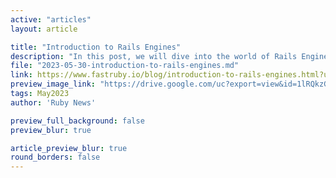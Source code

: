 ```yaml
---
active: "articles"
layout: article

title: "Introduction to Rails Engines"
description: "In this post, we will dive into the world of Rails Engines and explore what they are, how to create them, how to use them, when to use them, and why they are important."
file: "2023-05-30-introduction-to-rails-engines.md"
link: https://www.fastruby.io/blog/introduction-to-rails-engines.html?utm_source=rubyflow&utm_medium=post&utm_campaign=rails-engines-intro
preview_image_link: "https://drive.google.com/uc?export=view&id=1lRQkzGZLzcKlg381jTyNOL-Mv7pqxBuX"
tags: May2023
author: 'Ruby News'

preview_full_background: false
preview_blur: true

article_preview_blur: true
round_borders: false
---
```

